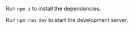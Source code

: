  
  Run `npm i` to install the dependencies.

  Run `npm run dev` to start the development server.
  
